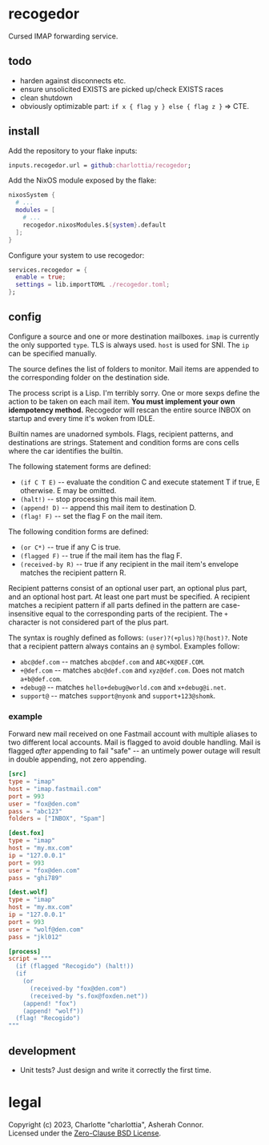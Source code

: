 # recogedor

Cursed IMAP forwarding service.


## todo

* harden against disconnects etc.
* ensure unsolicited EXISTS are picked up/check EXISTS races
* clean shutdown
* obviously optimizable part: `if x { flag y } else { flag z }` => CTE.


## install

Add the repository to your flake inputs:

```nix
inputs.recogedor.url = github:charlottia/recogedor;
```

Add the NixOS module exposed by the flake:

```nix
nixosSystem {
  # ...
  modules = [
    # ...
    recogedor.nixosModules.${system}.default
  ];
}
```

Configure your system to use recogedor:

```nix
services.recogedor = {
  enable = true;
  settings = lib.importTOML ./recogedor.toml;
};
```


## config

Configure a source and one or more destination mailboxes.  `imap` is currently the only supported
`type`.  TLS is always used.  `host` is used for SNI.  The `ip` can be specified manually.

The source defines the list of folders to monitor.  Mail items are appended to the corresponding
folder on the destination side.

The process script is a Lisp.  I'm terribly sorry.  One or more sexps define the action to be taken
on each mail item.  **You must implement your own idempotency method.**  Recogedor will rescan the
entire source INBOX on startup and every time it's woken from IDLE.

Builtin names are unadorned symbols. Flags, recipient patterns, and destinations are strings.
Statement and condition forms are cons cells where the car identifies the builtin.

The following statement forms are defined:

* `(if C T E)` -- evaluate the condition C and execute statement T if true, E otherwise.  E may be
  omitted.
* `(halt!)` -- stop processing this mail item.
* `(append! D)` -- append this mail item to destination D.
* `(flag! F)` -- set the flag F on the mail item.

The following condition forms are defined:

* `(or C*)` -- true if any C is true.
* `(flagged F)` -- true if the mail item has the flag F.
* `(received-by R)` -- true if any recipient in the mail item's envelope matches the recipient
  pattern R.

Recipient patterns consist of an optional user part, an optional plus part, and an optional host
part.  At least one part must be specified.  A recipient matches a recipient pattern if all parts
defined in the pattern are case-insensitive equal to the corresponding parts of the recipient.  The
`+` character is not considered part of the plus part.

The syntax is roughly defined as follows: `(user)?(+plus)?@(host)?`.  Note that a recipient pattern
always contains an `@` symbol.  Examples follow:

* `abc@def.com` -- matches `abc@def.com` and `ABC+X@DEF.COM`.
* `+@def.com` -- matches `abc@def.com` and `xyz@def.com`.  Does not match `a+b@def.com`.
* `+debug@` -- matches `hello+debug@world.com` and `x+debug@i.net`.
* `support@` -- matches `support@nyonk` and `support+123@shomk`.


### example

Forward new mail received on one Fastmail account with multiple aliases to two different local
accounts.  Mail is flagged to avoid double handling.  Mail is flagged *after* appending to fail
"safe" -- an untimely power outage will result in double appending, not zero appending.

```toml
[src]
type = "imap"
host = "imap.fastmail.com"
port = 993
user = "fox@den.com"
pass = "abc123"
folders = ["INBOX", "Spam"]

[dest.fox]
type = "imap"
host = "my.mx.com"
ip = "127.0.0.1"
port = 993
user = "fox@den.com"
pass = "ghi789"

[dest.wolf]
type = "imap"
host = "my.mx.com"
ip = "127.0.0.1"
port = 993
user = "wolf@den.com"
pass = "jkl012"

[process]
script = """
  (if (flagged "Recogido") (halt!))
  (if
    (or
      (received-by "fox@den.com")
      (received-by "s.fox@foxden.net"))
    (append! "fox")
    (append! "wolf"))
  (flag! "Recogido")
"""
```


## development

* Unit tests? Just design and write it correctly the first time.


# legal

Copyright (c) 2023, Charlotte "charlottia", Asherah Connor.  
Licensed under the [Zero-Clause BSD License](LICENSE.txt).